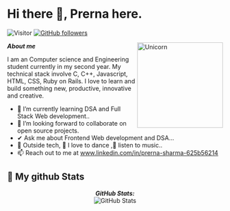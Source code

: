 # Hi there 👋, Prerna here. 
![Visitor](https://visitor-badge.laobi.icu/badge?page_id=Prerna-0202.repoName) [![GitHub followers](https://img.shields.io/github/followers/Prerna-0202.svg?style=social&label=Follow)](https://github.com/Bhargavi-hash?tab=followers)<br/>


<img align="right" height="200px" width="200px" alt="Unicorn" src="https://c.tenor.com/AmcptKa1b08AAAAC/working-busy.gif" />

***About me***

I am an  Computer science and Engineering student currently in my second year. My technical stack involve C, C++, Javascript, HTML, CSS, Ruby on Rails. I love to learn and build something new, productive, innovative and creative.
- 🌱 I’m currently learning DSA and Full Stack Web development..
- 👯 I’m looking forward to collaborate on open source projects.
- ✔ Ask me about  Frontend Web development  and DSA...
- 🥳 Outside tech, 💃 I love to dance ,🎵 listen to music..
- 📫 Reach out to me at <a href="https://www.linkedin.com/in/prerna-sharma-625b56214/">www.linkedin.com/in/prerna-sharma-625b56214</a>
>


<h2>👀 My github Stats</h2>

<div>
<!--   <p align="center">
    <b><em>Now listening to:</em></b> <br/>
    <img src="https://spotify-github-profile.vercel.app/api/view?uid=Prerna-0202&cover_image=true&theme=novatorem" alt="Now Listenting to" />
  </p> -->
  
  <p align="center">
  <b><em>GitHub Stats:</em></b> <br/>
    <img src="https://github-readme-streak-stats.herokuapp.com/?user=Prerna-0202" alt="GitHub Stats" /> <br/><br/>
  
</div>
